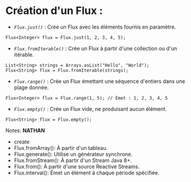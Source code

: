 <!-- .slide: class="" -->

# Création d'un Flux :

- _`Flux.just()`_ : Crée un Flux avec les éléments fournis en paramètre.
```java[]
Flux<Integer> flux = Flux.just(1, 2, 3, 4, 5);
```
- _`Flux.fromIterable()`_ : Crée un Flux à partir d'une collection ou d'un itérable.
```java[]
List<String> strings = Arrays.asList("Hello", "World");
Flux<String> flux = Flux.fromIterable(strings);
```
- _`Flux.range()`_ : Crée un Flux émettant une séquence d'entiers dans une plage donnée.
```java[]
Flux<Integer> flux = Flux.range(1, 5); // Émet : 1, 2, 3, 4, 5
```
- _`Flux.empty()`_ : Crée un Flux vide, ne produisant aucun élément.
```java[]
Flux<String> flux = Flux.empty();
```
 <!-- .element: class="list-fragment" -->

Notes:
**NATHAN**
- create 
- Flux.fromArray(): À partir d'un tableau.
- Flux.generate(): Utilise un générateur synchrone.
- Flux.fromStream(): À partir d'un Stream Java 8+.
- Flux.from(): À partir d'une source Reactive Streams.
- Flux.interval(): Émet un élément à chaque période spécifiée.



